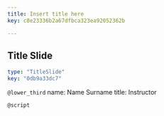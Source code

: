 ```yaml
---
title: Insert title here
key: c8e23336b2a67dfbca323ea92052362b

---
```

## Title Slide

```yaml
type: "TitleSlide"
key: "0db9a33dc7"
```

`@lower_third`
name: Name Surname
title: Instructor


`@script`


